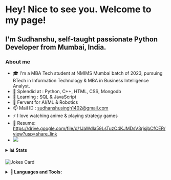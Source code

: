 # Hey! Nice to see you. Welcome to my page!
## I'm Sudhanshu, self-taught passionate Python Developer from Mumbai, India. 

### About me 
- 🎓 I'm a MBA Tech student at NMIMS Mumbai batch of 2023, pursuing BTech in Information Technology & MBA in Business Intelligence Analyst.
- 💪 Splendid at : Python, C++, HTML, CSS, Mongodb
- 👀 Learning : SQL & JavaScript
- 🌟 Fervent for AI/ML & Robotics
- 📫 Mail ID : sudhanshusingh1402@gmail.com
- ⚡ I love watching anime & playing strategy games
- 📝 Resume: https://drive.google.com/file/d/1JaWdla59LsTuzC4KJMDsV3rjsjbCfCER/view?usp=share_link
- [![](https://img.shields.io/badge/linkedin-%230077B5.svg?style=for-the-badge&logo=linkedin)](https://www.linkedin.com/in/sudhanshusingh1402/)

<details>
    <summary><b> 📊 Stats </b></summary><br/>  
    
[![Top Langs](https://github-readme-stats.vercel.app/api/top-langs/?username=sudhanshu1402&layout=compact&show_icons=true&theme=dark)](https://github.com/sudhanshu1402/github-readme-stats) 
    
[![sudhanshu1402's GitHub stats-Dark](https://github-readme-stats.vercel.app/api?username=sudhanshu1402&show_icons=true&theme=dark)](https://github.com/sudhanshu1402/github-readme-stats#gh-dark-mode-only) 
[![sudhanshu1402's GitHub stats-Light](https://github-readme-stats.vercel.app/api?username=sudhanshu1402&show_icons=true&theme=dark)](https://github.com/sudhanshu1402/github-readme-stats#gh-light-mode-only) 
    
<img src="https://github-readme-streak-stats.herokuapp.com/?user=sudhanshu1402&show_icons=true&theme=dark"/>

</details>
    
![Jokes Card](https://readme-jokes.vercel.app/api)


<details>
    <summary><b> 🔧 Languages and Tools: </b></summary><br/>

    <code><imgwidth="10%"src="https://cdn.jsdelivr.net/gh/devicons/devicon/icons/codepen/codepen-plain.svg"/></code><code><imgwidth="10%"src="https://cdn.jsdelivr.net/gh/devicons/devicon/icons/figma/figma-plain.svg"/></code><code><imgwidth="10%"src="https://cdn.jsdelivr.net/gh/devicons/devicon/icons/git/git-original-wordmark.svg"/></code><code><imgwidth="10%"src="https://cdn.jsdelivr.net/gh/devicons/devicon/icons/github/github-original-wordmark.svg"/></code><code><imgwidth="10%"src="https://cdn.jsdelivr.net/gh/devicons/devicon/icons/html5/html5-original-wordmark.svg"/></code><code><imgwidth="10%"src="https://cdn.jsdelivr.net/gh/devicons/devicon/icons/intellij/intellij-original-wordmark.svg"/></code><code><imgwidth="10%"src="https://cdn.jsdelivr.net/gh/devicons/devicon/icons/jupyter/jupyter-original-wordmark.svg"/></code><code><imgwidth="10%"src="https://cdn.jsdelivr.net/gh/devicons/devicon/icons/kaggle/kaggle-original-wordmark.svg"/></code><code><imgwidth="10%"src="https://cdn.jsdelivr.net/gh/devicons/devicon/icons/linux/linux-original.svg"/></code><code><imgwidth="10%"src="https://cdn.jsdelivr.net/gh/devicons/devicon/icons/matlab/matlab-original.svg"/></code><code><imgwidth="10%"src="https://cdn.jsdelivr.net/gh/devicons/devicon/icons/mongodb/mongodb-original-wordmark.svg"/></code><code><imgwidth="10%"src="https://cdn.jsdelivr.net/gh/devicons/devicon/icons/javascript/javascript-original.svg"/></code><code><imgwidth="10%"src="https://cdn.jsdelivr.net/gh/devicons/devicon/icons/mysql/mysql-original-wordmark.svg"/></code><code><imgwidth="10%"src="https://cdn.jsdelivr.net/gh/devicons/devicon/icons/nodejs/nodejs-original-wordmark.svg"/></code><code><imgwidth="10%"src="https://cdn.jsdelivr.net/gh/devicons/devicon/icons/numpy/numpy-original-wordmark.svg"/></code><code><imgwidth="10%"src="https://cdn.jsdelivr.net/gh/devicons/devicon/icons/photoshop/photoshop-plain.svg"/></code><code><imgwidth="10%"src="https://cdn.jsdelivr.net/gh/devicons/devicon/icons/premierepro/premierepro-original.svg"/></code><code><imgwidth="10%"src="https://cdn.jsdelivr.net/gh/devicons/devicon/icons/pycharm/pycharm-original-wordmark.svg"/></code><code><imgwidth="10%"src="https://cdn.jsdelivr.net/gh/devicons/devicon/icons/python/python-original-wordmark.svg"/></code><code><imgwidth="10%"src="https://cdn.jsdelivr.net/gh/devicons/devicon/icons/r/r-original.svg"/></code><code><imgwidth="10%"src="https://cdn.jsdelivr.net/gh/devicons/devicon/icons/rstudio/rstudio-original.svg"/></code><code><imgwidth="10%"src="https://cdn.jsdelivr.net/gh/devicons/devicon/icons/selenium/selenium-original.svg"/></code><code><imgwidth="10%"src="https://cdn.jsdelivr.net/gh/devicons/devicon/icons/slack/slack-original-wordmark.svg"/></code><code><imgwidth="10%"src="https://cdn.jsdelivr.net/gh/devicons/devicon/icons/spss/spss-original.svg"/></code><code><imgwidth="10%"src="https://cdn.jsdelivr.net/gh/devicons/devicon/icons/tensorflow/tensorflow-line-wordmark.svg"/></code><code><imgwidth="10%"src="https://cdn.jsdelivr.net/gh/devicons/devicon/icons/ubuntu/ubuntu-plain-wordmark.svg"/></code><code><imgwidth="10%"src="https://cdn.jsdelivr.net/gh/devicons/devicon/icons/visualstudio/visualstudio-plain-wordmark.svg"/></code><code><imgwidth="10%"src="https://cdn.jsdelivr.net/gh/devicons/devicon/icons/vscode/vscode-plain-wordmark.svg"/></code><code><imgwidth="10%"src="https://cdn.jsdelivr.net/gh/devicons/devicon/icons/opencv/opencv-plain-wordmark.svg"/></code>
    
</details>
